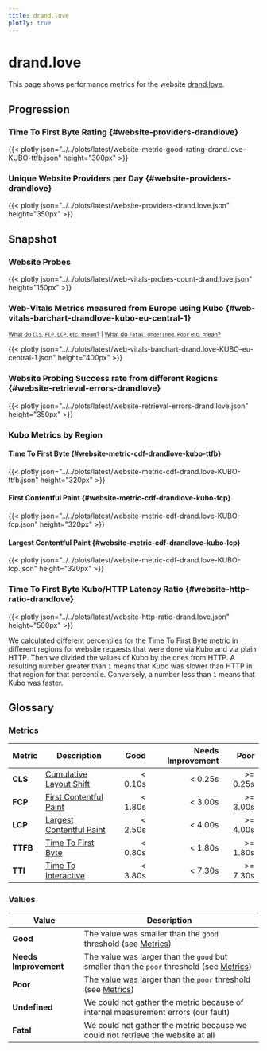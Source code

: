 ```yaml
---
title: drand.love
plotly: true
---
```


# drand.love

This page shows performance metrics for the
website [drand.love](https://drand.love).

## Progression

### Time To First Byte Rating {#website-providers-drandlove}

{{< plotly json="../../plots/latest/website-metric-good-rating-drand.love-KUBO-ttfb.json" height="300px" >}}

### Unique Website Providers per Day {#website-providers-drandlove}

{{< plotly json="../../plots/latest/website-providers-drand.love.json" height="350px" >}}

## Snapshot

### Website Probes

{{< plotly json="../../plots/latest/web-vitals-probes-count-drand.love.json" height="150px" >}}

### Web-Vitals Metrics measured from Europe using Kubo {#web-vitals-barchart-drandlove-kubo-eu-central-1}

<small>[What do `CLS`, `FCP`, `LCP`, etc. mean?](#metrics) | [What do `Fatal`, `Undefined`, `Poor` etc. mean?](#values)</small>

{{< plotly json="../../plots/latest/web-vitals-barchart-drand.love-KUBO-eu-central-1.json" height="400px" >}}

### Website Probing Success rate from different Regions {#website-retrieval-errors-drandlove}

{{< plotly json="../../plots/latest/website-retrieval-errors-drand.love.json" height="350px" >}}

### Kubo Metrics by Region

#### Time To First Byte {#website-metric-cdf-drandlove-kubo-ttfb}

{{< plotly json="../../plots/latest/website-metric-cdf-drand.love-KUBO-ttfb.json" height="320px" >}}

#### First Contentful Paint {#website-metric-cdf-drandlove-kubo-fcp}

{{< plotly json="../../plots/latest/website-metric-cdf-drand.love-KUBO-fcp.json" height="320px" >}}

#### Largest Contentful Paint {#website-metric-cdf-drandlove-kubo-lcp}

{{< plotly json="../../plots/latest/website-metric-cdf-drand.love-KUBO-lcp.json" height="320px" >}}

### Time To First Byte Kubo/HTTP Latency Ratio {#website-http-ratio-drandlove}

{{< plotly json="../../plots/latest/website-http-ratio-drand.love.json" height="500px" >}}

We calculated different percentiles for the Time To First Byte metric in different regions for website requests that were done via Kubo and via plain HTTP.
Then we divided the values of Kubo by the ones from HTTP. A resulting number greater than `1` means that Kubo was slower than HTTP in that region for that percentile.
Conversely, a number less than `1` means that Kubo was faster.

## Glossary

### Metrics

| Metric   | Description                                                                                 |    Good | Needs Improvement |     Poor |
|----------|---------------------------------------------------------------------------------------------|--------:|------------------:|---------:|
| **CLS**  | [Cumulative Layout Shift](https://web.dev/cls/)                                             | < 0.10s |           < 0.25s | >= 0.25s |
| **FCP**  | [First Contentful Paint](https://web.dev/fcp/)                                              | < 1.80s |           < 3.00s | >= 3.00s |
| **LCP**  | [Largest Contentful Paint](https://web.dev/lcp/)                                            | < 2.50s |           < 4.00s | >= 4.00s |
| **TTFB** | [Time To First Byte](https://web.dev/ttfb/)                                                 | < 0.80s |           < 1.80s | >= 1.80s |
| **TTI**  | [Time To Interactive](https://developer.chrome.com/docs/lighthouse/performance/interactive) | < 3.80s |           < 7.30s | >= 7.30s |

### Values

| Value                 | Description                                                                                          |
|-----------------------|------------------------------------------------------------------------------------------------------|
| **Good**              | The value was smaller than the `good` threshold (see [Metrics](#metrics))                            |
| **Needs Improvement** | The value was larger than the `good` but smaller than the `poor` threshold (see [Metrics](#metrics)) |
| **Poor**              | The value was larger than the `poor` threshold (see [Metrics](#metrics))                             |
| **Undefined**         | We could not gather the metric because of internal measurement errors (our fault)                    |
| **Fatal**             | We could not gather the metric because we could not retrieve the website at all                      |
